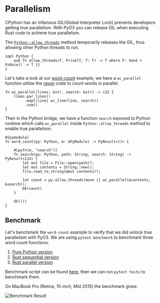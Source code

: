 # Parallelism

CPython has an infamous GIL(Global Interpreter Lock) prevents developers
getting true parallelism. With PyO3 you can release GIL when executing
Rust code to achieve true parallelism.

The [`Python::allow_threads`](https://docs.rs/pyo3/0.7.0-alpha.1/struct.Python.html#method.allow_threads)
method temporarily releases the GIL, thus allowing other Python threads to run.

```rust,ignore
impl Python {
    pub fn allow_threads<T, F>(self, f: F) -> T where F: Send + FnOnce() -> T {}
}
```

Let's take a look at our [word-count](https://github.com/PyO3/pyo3/blob/master/examples/word-count/src/lib.rs) example,
we have a `wc_parallel` function utilize the [rayon](https://github.com/nikomatsakis/rayon) crate to count words in parallel.

```rust,ignore
fn wc_parallel(lines: &str, search: &str) -> i32 {
    lines.par_lines()
         .map(|line| wc_line(line, search))
         .sum()
}
```

Then in the Python bridge, we have a function `search` exposed to Python runtime which calls `wc_parallel` inside
`Python::allow_threads` method to enable true parallelism:

```rust,ignore
#[pymodule]
fn word_count(py: Python, m: &PyModule) -> PyResult<()> {

    #[pyfn(m, "search")]
    fn search(py: Python, path: String, search: String) -> PyResult<i32> {
        let mut file = File::open(path)?;
        let mut contents = String::new();
        file.read_to_string(&mut contents)?;

        let count = py.allow_threads(move || wc_parallel(&contents, &search));
        Ok(count)
    }

    Ok(())
}
```

## Benchmark

Let's benchmark the `word-count` example to verify that we did unlock true parallelism with PyO3.
We are using `pytest-benchmark` to benchmark three word count functions:

1. [Pure Python version](https://github.com/PyO3/pyo3/blob/master/examples/word-count/word_count/__init__.py#L9)
2. [Rust sequential version](https://github.com/PyO3/pyo3/blob/master/examples/word-count/src/lib.rs#L64)
3. [Rust parallel version](https://github.com/PyO3/pyo3/blob/master/examples/word-count/src/lib.rs#L54)

Benchmark script can be found [here](https://github.com/PyO3/pyo3/blob/master/examples/word-count/tests/test_word_count.py),
then we can run `pytest tests` to benchmark them.

On MacBook Pro (Retina, 15-inch, Mid 2015) the benchmark gives:

![Benchmark Result](https://user-images.githubusercontent.com/1556054/28604608-81bd6d22-71fe-11e7-8a2c-c3cf3bd0f622.png)
